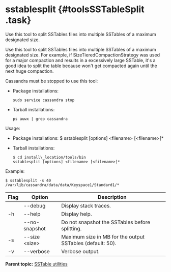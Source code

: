 # sstablesplit {#toolsSSTableSplit .task}

Use this tool to split SSTables files into multiple SSTables of a maximum designated size.

Use this tool to split SSTables files into multiple SSTables of a maximum designated size. For example, if SizeTieredCompactionStrategy was used for a major compaction and results in a excessively large SSTable, it's a good idea to split the table because won't get compacted again until the next huge compaction.

Cassandra must be stopped to use this tool:

-   Package installations: 

    ```language-bash
    sudo service cassandra stop
    ```

-   Tarball installations: 

    ```language-bash
    ps auwx | grep cassandra
    ```


Usage:

-   Package installations: $ sstablesplit \[options\] <filename\> \[<filename\>\]\*
-   Tarball installations:

    ```screen
    $ cd install\_location/tools/bin
    sstablesplit [options] <filename> [<filename>]*
    ```


Example:

```screen
$ sstablesplit -s 40 /var/lib/cassandra/data/data/Keyspace1/Standard1/*
```

|Flag|Option|Description|
|----|------|-----------|
||--debug|Display stack traces.|
|-h|--help|Display help.|
| |--no-snapshot|Do not snapshot the SSTables before splitting.|
|-s|--size <size\>|Maximum size in MB for the output SSTables \(default: 50\).|
|-v|--verbose|Verbose output.|

**Parent topic:** [SSTable utilities](../../cassandra/tools/toolsSSTableUtilitiesTOC.md)

